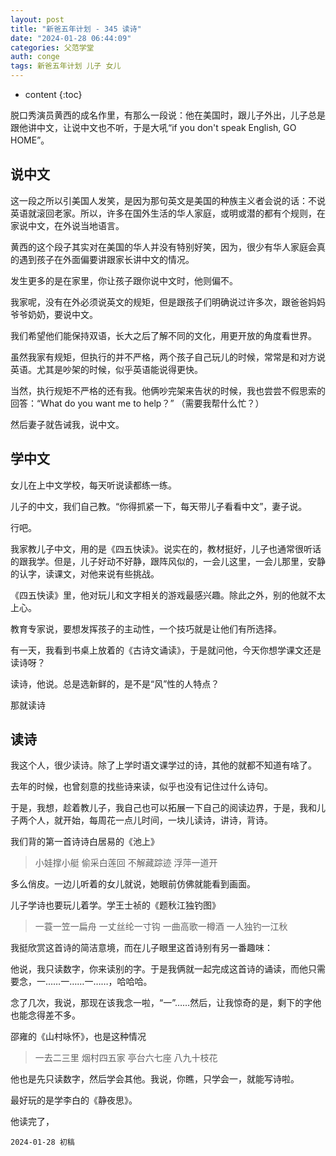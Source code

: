 ```yaml
---
layout: post
title: "新爸五年计划 - 345 读诗"
date: "2024-01-28 06:44:09"
categories: 父范学堂
auth: conge
tags: 新爸五年计划 儿子 女儿
---
```

* content
{:toc}

脱口秀演员黄西的成名作里，有那么一段说：他在美国时，跟儿子外出，儿子总是跟他讲中文，让说中文也不听，于是大吼“if you don't speak English, GO HOME”。




## 说中文

这一段之所以引美国人发笑，是因为那句英文是美国的种族主义者会说的话：不说英语就滚回老家。所以，许多在国外生活的华人家庭，或明或潜的都有个规则，在家说中文，在外说当地语言。

黄西的这个段子其实对在美国的华人并没有特别好笑，因为，很少有华人家庭会真的遇到孩子在外面偏要讲跟家长讲中文的情况。

发生更多的是在家里，你让孩子跟你说中文时，他则偏不。

我家呢，没有在外必须说英文的规矩，但是跟孩子们明确说过许多次，跟爸爸妈妈爷爷奶奶，要说中文。

我们希望他们能保持双语，长大之后了解不同的文化，用更开放的角度看世界。

虽然我家有规矩，但执行的并不严格，两个孩子自己玩儿的时候，常常是和对方说英语。尤其是吵架的时候，似乎英语能说得更快。

当然，执行规矩不严格的还有我。他俩吵完架来告状的时候，我也尝尝不假思索的回答：“What do you want me to help？” （需要我帮什么忙？）

然后妻子就告诫我，说中文。

## 学中文

女儿在上中文学校，每天听说读都练一练。

儿子的中文，我们自己教。“你得抓紧一下，每天带儿子看看中文”，妻子说。

行吧。

我家教儿子中文，用的是《四五快读》。说实在的，教材挺好，儿子也通常很听话的跟我学。但是，儿子好动不好静，跟阵风似的，一会儿这里，一会儿那里，安静的认字，读课文，对他来说有些挑战。

《四五快读》里，他对玩儿和文字相关的游戏最感兴趣。除此之外，别的他就不太上心。

教育专家说，要想发挥孩子的主动性，一个技巧就是让他们有所选择。

有一天，我看到书桌上放着的《古诗文诵读》，于是就问他，今天你想学课文还是读诗呀？

读诗，他说。总是选新鲜的，是不是“风”性的人特点？

那就读诗

## 读诗

我这个人，很少读诗。除了上学时语文课学过的诗，其他的就都不知道有啥了。

去年的时候，也曾刻意的找些诗来读，似乎也没有记住过什么诗句。

于是，我想，趁着教儿子，我自己也可以拓展一下自己的阅读边界，于是，我和儿子两个人，就开始，每周花一点儿时间，一块儿读诗，讲诗，背诗。

我们背的第一首诗诗白居易的《池上》

> 小娃撑小艇
> 偷采白莲回
> 不解藏踪迹
> 浮萍一道开

多么俏皮。一边儿听着的女儿就说，她眼前仿佛就能看到画面。

儿子学诗也要玩儿着学。学王士祯的《题秋江独钓图》

> 一蓑一笠一扁舟
> 一丈丝纶一寸钩
> 一曲高歌一樽酒
> 一人独钓一江秋

我挺欣赏这首诗的简洁意境，而在儿子眼里这首诗别有另一番趣味：

他说，我只读数字，你来读别的字。于是我俩就一起完成这首诗的诵读，而他只需要念，一……一……一……，哈哈哈。

念了几次，我说，那现在该我念一啦，“一”……然后，让我惊奇的是，剩下的字他也能念得差不多。

邵雍的《山村咏怀》，也是这种情况

> 一去二三里
> 烟村四五家
> 亭台六七座
> 八九十枝花

他也是先只读数字，然后学会其他。我说，你瞧，只学会一，就能写诗啦。

最好玩的是学李白的《静夜思》。

他读完了，



```
2024-01-28 初稿
```
